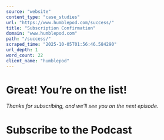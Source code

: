 ```yaml
---
source: "website"
content_type: "case_studies"
url: "https://www.humblepod.com/success/"
title: "Subscription Confirmation"
domain: "www.humblepod.com"
path: "/success/"
scraped_time: "2025-10-05T01:56:46.584290"
url_depth: 1
word_count: 22
client_name: "humblepod"
---
```


# Great! You’re on the list!

_Thanks for subscribing, and we’ll see you on the next episode._

# Subscribe to the Podcast